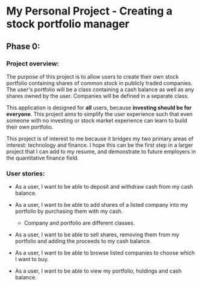 # My Personal Project - Creating a stock portfolio manager
## Phase 0:
### Project overview:

The purpose of this project is to allow users to 
create their own stock portfolio containing shares 
of common stock in publicly traded companies. The 
user's portfolio will be a class containing a cash balance
as well as any shares owned by the user. Companies 
will be defined in a separate class.

This application is designed for **all** users, because
**investing should be for everyone**. This
project aims to simplify the user experience such
that even someone with no investing or stock market
experience can learn to build their own portfolio. 

This project is of interest to me because it bridges
my two primary areas of interest: technology and 
finance. I hope this can be the first step in a 
larger project that I can add to my resume, and 
demonstrate to future employers in the quantitative
finance field.

### User stories:

- As a user, I want to be able to deposit and withdraw cash 
from my cash balance.

- As a user, I want to be able to add shares 
  of a listed company into my portfolio by purchasing them
with my cash.
  - Company and portfolio are different classes.

- As a user, I want to be able to sell shares, removing
  them from my portfolio and adding the proceeds to my 
  cash balance.

- As a user, I want to be able to browse listed companies 
to choose which I want to buy.
  
- As a user, I want to be able to view my portfolio,
holdings and cash balance. 